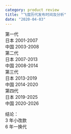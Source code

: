 ```yaml
---
category: product review
title: "飞度历代发布时间及分析"
date: "2020-04-03"
---
```


第一代  
日本 2001-2007  
中国 2003-2008  
第二代  
日本 2007-2013  
中国 2008-2014  
第三代  
日本 2013-2019  
中国 2014-2020  
第四代  
日本 2019-2025  
中国 2020-2026

结论：  
3 年小改款  
6 年一换代
